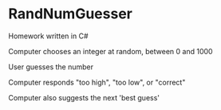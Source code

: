 # RandNumGuesser

Homework written in C#

Computer chooses an integer at random, between 0 and 1000

User guesses the number

Computer responds "too high", "too low", or "correct"

Computer also suggests the next 'best guess'
